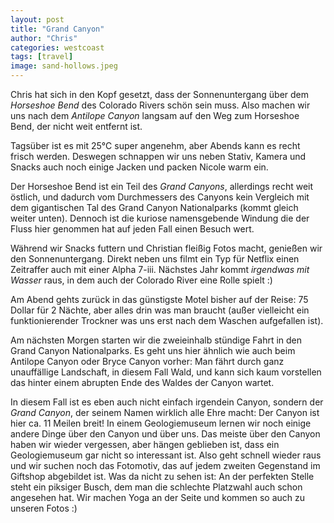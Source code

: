 ```yaml
---
layout: post
title: "Grand Canyon"
author: "Chris"
categories: westcoast
tags: [travel]
image: sand-hollows.jpeg
---
```

Chris hat sich in den Kopf gesetzt, dass der Sonnenuntergang über dem *Horseshoe Bend* des Colorado Rivers schön sein muss. Also machen wir uns nach dem *Antilope Canyon* langsam auf den Weg zum Horseshoe Bend, der nicht weit entfernt ist.

Tagsüber ist es mit 25°C super angenehm, aber Abends kann es recht frisch werden. Deswegen schnappen wir uns neben Stativ, Kamera und Snacks auch noch einige Jacken und packen Nicole warm ein.

Der Horseshoe Bend ist ein Teil des *Grand Canyons*, allerdings recht weit östlich, und dadurch vom Durchmessers des Canyons kein Vergleich mit dem gigantischen Tal des Grand Canyon Nationalparks (kommt gleich weiter unten). Dennoch ist die kuriose namensgebende Windung die der Fluss hier genommen hat auf jeden Fall einen Besuch wert.

Während wir Snacks futtern und Christian fleißig Fotos macht, genießen wir den Sonnenuntergang. Direkt neben uns filmt ein Typ für Netflix einen Zeitraffer auch mit einer Alpha 7-iii. Nächstes Jahr kommt *irgendwas mit Wasser* raus, in dem auch der Colorado River eine Rolle spielt :)

Am Abend gehts zurück in das günstigste Motel bisher auf der Reise: 75 Dollar für 2 Nächte, aber alles drin was man braucht (außer vielleicht ein funktionierender Trockner was uns erst nach dem Waschen aufgefallen ist).

Am nächsten Morgen starten wir die zweieinhalb stündige Fahrt in den Grand Canyon Nationalparks. Es geht uns hier ähnlich wie auch beim Antilope Canyon oder Bryce Canyon vorher: Man fährt durch ganz unauffällige Landschaft, in diesem Fall Wald, und kann sich kaum vorstellen das hinter einem abrupten Ende des Waldes der Canyon wartet.

In diesem Fall ist es eben auch nicht einfach irgendein Canyon, sondern der *Grand Canyon*, der seinem Namen wirklich alle Ehre macht: Der Canyon ist hier ca. 11 Meilen breit!
In einem Geologiemuseum lernen wir noch einige andere Dinge über den Canyon und über uns. Das meiste über den Canyon haben wir wieder vergessen, aber hängen geblieben ist, dass ein Geologiemuseum gar nicht so interessant ist. Also geht schnell wieder raus und wir suchen noch das Fotomotiv, das auf jedem zweiten Gegenstand im Giftshop abgebildet ist. Was da nicht zu sehen ist: An der perfekten Stelle steht ein piksiger Busch, dem man die schlechte Platzwahl auch schon angesehen hat. Wir machen Yoga an der Seite und kommen so auch zu unseren Fotos :)
